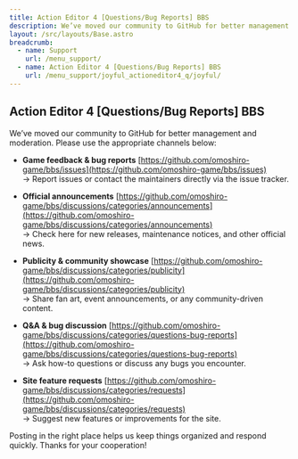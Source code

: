 ```yaml
---
title: Action Editor 4 [Questions/Bug Reports] BBS
description: We’ve moved our community to GitHub for better management and moderation. Please use the appropriate channels below
layout: /src/layouts/Base.astro
breadcrumb:
  - name: Support
    url: /menu_support/
  - name: Action Editor 4 [Questions/Bug Reports] BBS
    url: /menu_support/joyful_actioneditor4_q/joyful/
---
```


## Action Editor 4 [Questions/Bug Reports] BBS
  

We’ve moved our community to GitHub for better management and moderation. Please use the appropriate channels below:

* **Game feedback & bug reports**
  [https://github.com/omoshiro-game/bbs/issues](https://github.com/omoshiro-game/bbs/issues)  
  → Report issues or contact the maintainers directly via the issue tracker.

* **Official announcements**
  [https://github.com/omoshiro-game/bbs/discussions/categories/announcements](https://github.com/omoshiro-game/bbs/discussions/categories/announcements)  
  → Check here for new releases, maintenance notices, and other official news.

* **Publicity & community showcase**
  [https://github.com/omoshiro-game/bbs/discussions/categories/publicity](https://github.com/omoshiro-game/bbs/discussions/categories/publicity)  
  → Share fan art, event announcements, or any community-driven content.

* **Q\&A & bug discussion**
  [https://github.com/omoshiro-game/bbs/discussions/categories/questions-bug-reports](https://github.com/omoshiro-game/bbs/discussions/categories/questions-bug-reports)  
  → Ask how-to questions or discuss any bugs you encounter.

* **Site feature requests**
  [https://github.com/omoshiro-game/bbs/discussions/categories/requests](https://github.com/omoshiro-game/bbs/discussions/categories/requests)  
  → Suggest new features or improvements for the site.

Posting in the right place helps us keep things organized and respond quickly. Thanks for your cooperation!

